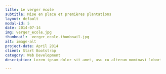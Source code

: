 ```yaml
---
title: Le verger école
subtitle: Mise en place et premières plantations
layout: default
modal-id: 5
date: 2014-07-14
img: verger_ecole.jpg
thumbnail:  verger_ecole-thumbnail.jpg
alt: image-alt
project-date: April 2014
client: Start Bootstrap
category: Web Development
description: Lorem ipsum dolor sit amet, usu cu alterum nominavi lobortis. At duo novum diceret. Tantas apeirian vix et, usu sanctus postulant inciderint ut, populo diceret necessitatibus in vim. Cu eum dicam feugiat noluisse.

---
```

